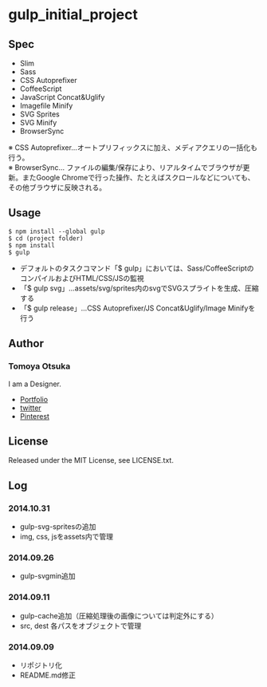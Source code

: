 # gulp_initial_project

## Spec

* Slim
* Sass
* CSS Autoprefixer
* CoffeeScript
* JavaScript Concat&Uglify
* Imagefile Minify
* SVG Sprites
* SVG Minify
* BrowserSync

※ CSS Autoprefixer...オートプリフィックスに加え、メディアクエリの一括化も行う。  
※ BrowserSync... ファイルの編集/保存により、リアルタイムでブラウザが更新。またGoogle Chromeで行った操作、たとえばスクロールなどについても、その他ブラウザに反映される。

## Usage

    $ npm install --global gulp
    $ cd (project folder)
    $ npm install
    $ gulp

* デフォルトのタスクコマンド「$ gulp」においては、Sass/CoffeeScriptのコンパイルおよびHTML/CSS/JSの監視
* 「$ gulp svg」...assets/svg/sprites内のsvgでSVGスプライトを生成、圧縮する
* 「$ gulp release」...CSS Autoprefixer/JS Concat&Uglify/Image Minifyを行う

## Author

### Tomoya Otsuka

I am a Designer.

* [Portfolio](http://otsukatomoya.com)
* [twitter](https://twitter.com/tomoya_otsuka)
* [Pinterest](http://jp.pinterest.com/tomoyaotsuka/)

## License

Released under the MIT License, see LICENSE.txt.

## Log

### 2014.10.31

* gulp-svg-spritesの追加
* img, css, jsをassets内で管理

### 2014.09.26

* gulp-svgmin追加

### 2014.09.11

* gulp-cache追加（圧縮処理後の画像については判定外にする）
* src, dest 各パスをオブジェクトで管理

### 2014.09.09

* リポジトリ化
* README.md修正
